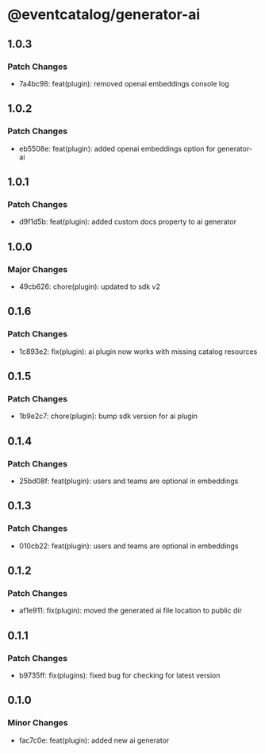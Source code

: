 # @eventcatalog/generator-ai

## 1.0.3

### Patch Changes

- 7a4bc98: feat(plugin): removed openai embeddings console log

## 1.0.2

### Patch Changes

- eb5508e: feat(plugin): added openai embeddings option for generator-ai

## 1.0.1

### Patch Changes

- d9f1d5b: feat(plugin): added custom docs property to ai generator

## 1.0.0

### Major Changes

- 49cb626: chore(plugin): updated to sdk v2

## 0.1.6

### Patch Changes

- 1c893e2: fix(plugin): ai plugin now works with missing catalog resources

## 0.1.5

### Patch Changes

- 1b9e2c7: chore(plugin): bump sdk version for ai plugin

## 0.1.4

### Patch Changes

- 25bd08f: feat(plugin): users and teams are optional in embeddings

## 0.1.3

### Patch Changes

- 010cb22: feat(plugin): users and teams are optional in embeddings

## 0.1.2

### Patch Changes

- af1e911: fix(plugin): moved the generated ai file location to public dir

## 0.1.1

### Patch Changes

- b9735ff: fix(plugins): fixed bug for checking for latest version

## 0.1.0

### Minor Changes

- fac7c0e: feat(plugin): added new ai generator
